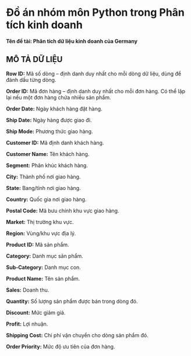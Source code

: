 # Đồ án nhóm môn Python trong Phân tích kinh doanh
**Tên đề tài: Phân tích dữ liệu kinh doanh của Germany**
## MÔ TẢ DỮ LIỆU                                            
**Row ID:** Mã số dòng – định danh duy nhất cho mỗi dòng dữ liệu, dùng để đánh dấu từng dòng.

**Order ID:** Mã đơn hàng – định danh duy nhất cho mỗi đơn hàng. Có thể lặp lại nếu một đơn hàng chứa nhiều sản phẩm.

**Order Date:** Ngày khách hàng đặt hàng.

**Ship Date:** Ngày hàng được giao đi.   

**Ship Mode:** Phương thức giao hàng.

**Customer ID:** Mã định danh khách hàng.

**Customer Name:** Tên khách hàng.

**Segment:** Phân khúc khách hàng.

**City:** Thành phố nơi giao hàng.

**State:** Bang/tỉnh nơi giao hàng.

**Country:** Quốc gia nơi giao hàng.

**Postal Code:** Mã bưu chính khu vực giao hàng.

**Market:** Thị trường khu vực.

**Region:** Vùng/khu vực địa lý. 

**Product ID:** Mã sản phẩm.

**Category:** Danh mục sản phẩm.

**Sub-Category:** Danh mục con.

**Product Name:** Tên sản phẩm.

**Sales:** Doanh thu.

**Quantity:** Số lượng sản phẩm được bán trong dòng đó.

**Discount:** Mức giảm giá.

**Profit:** Lợi nhuận.

**Shipping Cost:** Chi phí vận chuyển cho dòng sản phẩm đó.

**Order Priority:** Mức độ ưu tiên của đơn hàng.
